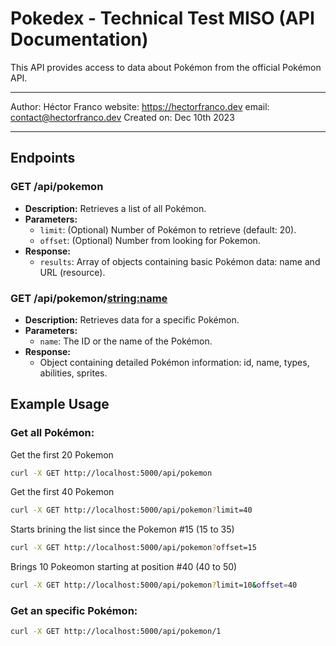 # Pokedex - Technical Test MISO (API Documentation)

This API provides access to data about Pokémon from the official Pokémon API.

---
Author: Héctor Franco
website: <https://hectorfranco.dev>
email: <contact@hectorfranco.dev>
Created on: Dec 10th 2023
___

## Endpoints

### GET /api/pokemon

* **Description:** Retrieves a list of all Pokémon.
* **Parameters:**
    * `limit`: (Optional) Number of Pokémon to retrieve (default: 20).
    * `offset`: (Optional) Number from looking for Pokemon.
* **Response:**
    * `results`: Array of objects containing basic Pokémon data:    name and URL (resource).

### GET /api/pokemon/<string:name>

* **Description:** Retrieves data for a specific Pokémon.
* **Parameters:**
    * `name`: The ID or the name of the Pokémon.
* **Response:**
    * Object containing detailed Pokémon information:
      id, name, types, abilities, sprites.

## Example Usage

### Get all Pokémon:

Get the first 20 Pokemon
```bash
curl -X GET http://localhost:5000/api/pokemon
```
Get the first 40 Pokemon
```bash
curl -X GET http://localhost:5000/api/pokemon?limit=40
```
Starts brining the list since the Pokemon #15 (15 to 35)
```bash
curl -X GET http://localhost:5000/api/pokemon?offset=15
```
Brings 10 Pokeomon starting at position #40 (40 to 50)
```bash
curl -X GET http://localhost:5000/api/pokemon?limit=10&offset=40
```
### Get an specific Pokémon:

```bash
curl -X GET http://localhost:5000/api/pokemon/1
```